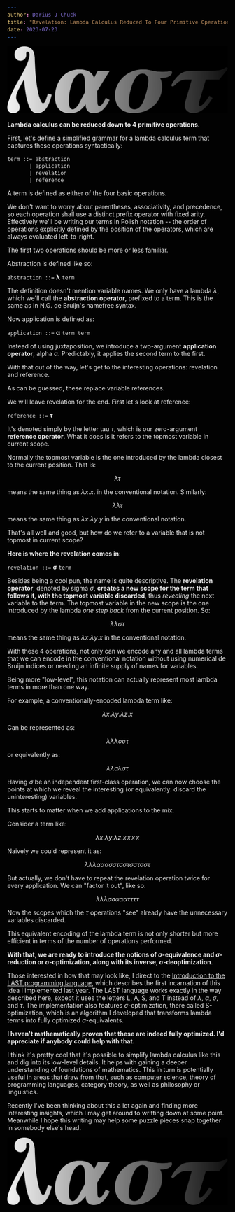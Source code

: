 ```yaml
---
author: Darius J Chuck
title: "Revelation: Lambda Calculus Reduced To Four Primitive Operations"
date: 2023-07-23
---
```


<style>
@media screen {
  html {
    /* todo: use for publishing a dark-mode draft: */
    filter: invert(1);
    font-size: 18pt;
  }
}
</style>

![](img/2023-07-23-revelation.png)

**Lambda calculus can be reduced down to 4 primitive operations.**

First, let's define a simplified grammar for a lambda calculus term that captures these operations syntactically:

```
term ::= abstraction
       | application
       | revelation
       | reference
```

A term is defined as either of the four basic operations.

We don't want to worry about parentheses, associativity, and precedence, so each operation shall use a distinct prefix operator with fixed arity. Effectively we'll be writing our terms in Polish notation -- the order of operations explicitly defined by the position of the operators, which are always evaluated left-to-right.

The first two operations should be more or less familiar. 

Abstraction is defined like so:

`abstraction ::=` $\boldsymbol{\lambda}$ `term`

The definition doesn't mention variable names. We only have a lambda $\lambda$, which we'll call the **abstraction operator**, prefixed to a term. This is the same as in N.G. de Bruijn's namefree syntax.

Now application is defined as:

`application ::=` $\boldsymbol{\alpha}$ `term term`

Instead of using juxtaposition, we introduce a two-argument **application operator**, alpha $\alpha$. Predictably, it applies the second term to the first.

With that out of the way, let's get to the interesting operations: revelation and reference.

As can be guessed, these replace variable references.

We will leave revelation for the end. First let's look at reference:

`reference ::=` $\boldsymbol{\tau}$

It's denoted simply by the letter tau $\tau$, which is our zero-argument **reference operator**. What it does is it refers to the topmost variable in current scope. 

Normally the topmost variable is the one introduced by the lambda closest to the current position. That is:

$$
\lambda \tau
$$

means the same thing as $\lambda x.x$. in the conventional notation. Similarly:

$$
\lambda \lambda \tau
$$

means the same thing as $\lambda x.\lambda y.y$ in the conventional notation.

That's all well and good, but how do we refer to a variable that is not topmost in current scope?

**Here is where the revelation comes in**:

`revelation ::=` $\boldsymbol{\sigma}$ `term`

Besides being a cool pun, the name is quite descriptive. The **revelation operator**, denoted by sigma $\sigma$, **creates a new scope for the term that follows it, with the topmost variable discarded**, thus *revealing* the next variable to the term. The topmost variable in the new scope is the one introduced by the lambda *one step back* from the current position. So:

$$
\lambda \lambda \sigma \tau
$$

means the same thing as $\lambda x.\lambda y.x$ in the conventional notation.

With these 4 operations, not only can we encode any and all lambda terms that we can encode in the conventional notation without using numerical de Bruijn indices or needing an infinite supply of names for variables.

Being more "low-level", this notation can actually represent most lambda terms in more than one way.

For example, a conventionally-encoded lambda term like:

$$
\lambda x.\lambda y.\lambda z.x
$$

Can be represented as:

$$
\lambda \lambda \lambda \sigma \sigma \tau
$$

or equivalently as:

$$
\lambda \lambda \sigma \lambda \sigma \tau
$$

Having $\sigma$ be an independent first-class operation, we can now choose the points at which we reveal the interesting (or equivalently: discard the uninteresting) variables.

This starts to matter when we add applications to the mix.

Consider a term like:

$$
\lambda x.\lambda y.\lambda z.x\,x\,x\,x
$$

Naively we could represent it as:

$$
\lambda \lambda \lambda \alpha \alpha \alpha \sigma \sigma \tau \sigma \sigma \tau \sigma \sigma \tau \sigma \sigma \tau
$$

But actually, we don't have to repeat the revelation operation twice for every application. We can "factor it out", like so:

$$
\lambda \lambda \lambda \sigma \sigma \alpha \alpha \alpha \tau \tau \tau \tau
$$

Now the scopes which the $\tau$ operations "see" already have the unnecessary variables discarded.

This equivalent encoding of the lambda term is not only shorter but more efficient in terms of the number of operations performed.

**With that, we are ready to introduce the notions of $\sigma$-equivalence and $\sigma$-reduction or $\sigma$-optimization, along with its inverse, $\sigma$-deoptimization**.

Those interested in how that may look like, I direct to the [Introduction to the LAST programming language](https://xtao.org/blog/last-intro.html), which describes the first incarnation of this idea I implemented last year. The LAST language works exactly in the way described here, except it uses the letters L, A, S, and T instead of $\lambda$, $\alpha$, $\sigma$, and $\tau$. The implementation also features $\sigma$-optimization, there called S-optimization, which is an algorithm I developed that transforms lambda terms into fully optimized $\sigma$-equivalents.

**I haven't mathematically proven that these are indeed fully optimized. I'd appreciate if anybody could help with that.**

I think it's pretty cool that it's possible to simplify lambda calculus like this and dig into its low-level details. It helps with gaining a deeper understanding of foundations of mathematics. This in turn is potentially useful in areas that draw from that, such as computer science, theory of programming languages, category theory, as well as philosophy or linguistics.

Recently I've been thinking about this a lot again and finding more interesting insights, which I may get around to writting down at some point. Meanwhile I hope this writing may help some puzzle pieces snap together in somebody else's head.

![](img/2023-07-23-revelation.png)